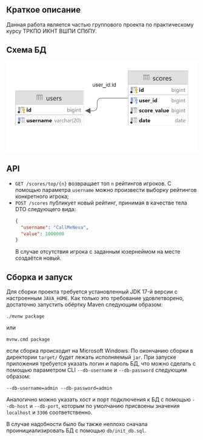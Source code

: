 ## Краткое описание
Данная работа является частью группового проекта по практическому курсу ТРКПО ИКНТ ВШПИ СПбПУ.

## Схема БД
![Схема БД](asteroids_db.png)

## API
- `GET /scores/top/{n}` возвращает топ `n` рейтингов игроков. С помощью параметра `username` можно произвести выборку рейтингов конкретного игрока;
- `POST /scores` публикует новый рейтинг, принимая в качестве тела DTO следующего вида:
  ```json
  {
    "username": "CallMeNeva",
    "value": 1000000
  }
    ```
  В случае отсутствия игрока с заданным юзернеймом на месте создаётся новый.

## Сборка и запуск
Для сборки проекта требуется установленный JDK 17-й версии с настроенным `JAVA_HOME`. Как только это требование удовлетворено, достаточно запустить
обёртку Maven следующим образом:
```shell
./mvnw package
```
или
```shell
mvnw.cmd package
```
если сборка происходит на Microsoft Windows. По окончанию сборки в директории `target/` будет лежать исполняемый `jar`. При запуске приложения
требуется указать логин и пароль БД, что можно сделать с помощью параметром CLI `--db-username` и `--db-password` следующим образом:
```shell
--db-username=admin --db-password=admin
```
Аналогично можно указать хост и порт подключения к БД с помощью `--db-host` и `--db-port`, которым по умолчанию присвоены значения `localhost` и
`3306` соответственно.

В случае надобности было бы также неплохо сначала проинициализировать БД с помощью `db/init_db.sql`.
